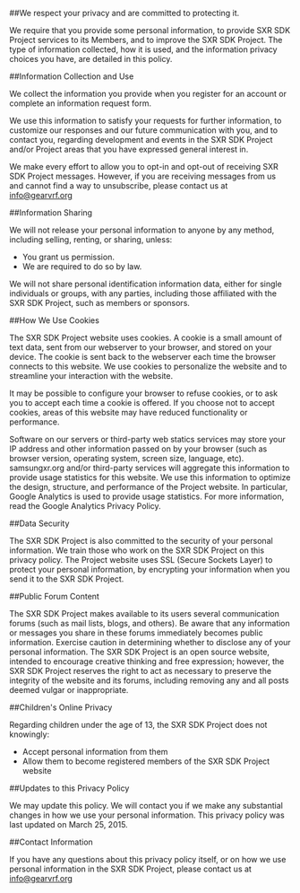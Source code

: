 ##We respect your privacy and are committed to protecting it.

We require that you provide some personal information, to provide SXR SDK Project services to its Members, and to improve the SXR SDK Project. The type of information collected, how it is used, and the information privacy choices you have, are detailed in this policy.

##Information Collection and Use

We collect the information you provide when you register for an account or complete an information request form.

We use this information to satisfy your requests for further information, to customize our responses and our future communication with you, and to contact you, regarding development and events in the SXR SDK Project and/or Project areas that you have expressed general interest in.

We make every effort to allow you to opt-in and opt-out of receiving SXR SDK Project messages. However, if you are receiving messages from us and cannot find a way to unsubscribe, please contact us at info@gearvrf.org

##Information Sharing

We will not release your personal information to anyone by any method, including selling, renting, or sharing, unless:

* You grant us permission.
* We are required to do so by law.

We will not share personal identification information data, either for single individuals or groups, with any parties, including those affiliated with the SXR SDK Project, such as members or sponsors.

##How We Use Cookies

The SXR SDK Project website uses cookies. A cookie is a small amount of text data, sent from our webserver to your browser, and stored on your device. The cookie is sent back to the webserver each time the browser connects to this website. We use cookies to personalize the website and to streamline your interaction with the website.

It may be possible to configure your browser to refuse cookies, or to ask you to accept each time a cookie is offered. If you choose not to accept cookies, areas of this website may have reduced functionality or performance.

Software on our servers or third-party web statics services may store your IP address and other information passed on by your browser (such as browser version, operating system, screen size, language, etc). samsungxr.org and/or third-party services will aggregate this information to provide usage statistics for this website. We use this information to optimize the design, structure, and performance of the Project website. In particular, Google Analytics is used to provide usage statistics. For more information, read the Google Analytics Privacy Policy.

##Data Security

The SXR SDK Project is also committed to the security of your personal information. We train those who work on the SXR SDK Project on this privacy policy. The Project website uses SSL (Secure Sockets Layer) to protect your personal information, by encrypting your information when you send it to the SXR SDK Project.

##Public Forum Content

The SXR SDK Project makes available to its users several communication forums (such as mail lists, blogs, and others). Be aware that any information or messages you share in these forums immediately becomes public information. Exercise caution in determining whether to disclose any of your personal information. The SXR SDK Project is an open source website, intended to encourage creative thinking and free expression; however, the SXR SDK Project reserves the right to act as necessary to preserve the integrity of the website and its forums, including removing any and all posts deemed vulgar or inappropriate.

##Children's Online Privacy

Regarding children under the age of 13, the SXR SDK Project does not knowingly:

* Accept personal information from them
* Allow them to become registered members of the SXR SDK Project website

##Updates to this Privacy Policy

We may update this policy. We will contact you if we make any substantial changes in how we use your personal information. This privacy policy was last updated on March 25, 2015.

##Contact Information

If you have any questions about this privacy policy itself, or on how we use personal information in the SXR SDK Project, please contact us at info@gearvrf.org
